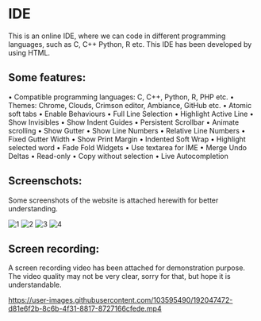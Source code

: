 # IDE
This is an online IDE, where we can code in different programming languages, such as C, C++ Python, R etc.
This IDE has been developed by using HTML.

## Some features:
•	Compatible programming languages: C, C++, Python, R, PHP etc.
•	Themes: Chrome, Clouds, Crimson editor, Ambiance, GitHub etc.
•	Atomic soft tabs
•	Enable Behaviours
•	Full Line Selection
•	Highlight Active Line
•	Show Invisibles
•	Show Indent Guides
•	Persistent Scrollbar
•	Animate scrolling
•	Show Gutter
•	Show Line Numbers
•	Relative Line Numbers
•	Fixed Gutter Width
•	Show Print Margin
•	Indented Soft Wrap
•	Highlight selected word
•	Fade Fold Widgets
•	Use textarea for IME
•	Merge Undo Deltas
•	Read-only
•	Copy without selection
•	Live Autocompletion

## Screenschots:
Some screenshots of the website is attached herewith for better understanding.

![1](https://user-images.githubusercontent.com/103595490/192046699-21572287-f62f-458a-b69d-e9a5a6daec7b.png)
![2](https://user-images.githubusercontent.com/103595490/192046707-fc7b079a-2b8b-4e48-89f7-846766050c93.png)
![3](https://user-images.githubusercontent.com/103595490/192046710-615a6415-7660-4b7e-9bf0-438a88e2f21b.png)
![4](https://user-images.githubusercontent.com/103595490/192046713-4671684e-4f3b-4b99-8bc9-3afa0d2e9c04.png)

## Screen recording:
A screen recording video has been attached for demonstration purpose. The video quality may not be very clear, sorry for that, but hope it is 
understandable.




https://user-images.githubusercontent.com/103595490/192047472-d81e6f2b-8c6b-4f31-8817-8727166cfede.mp4



